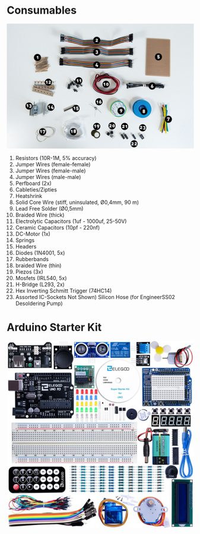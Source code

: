 # Consumables

![alt Consumables Overview](https://raw.githubusercontent.com/digitalmediabremen/pew/main/assets/images/pew_consumables_numbers.jpg
 "Consumables Overview")

1) Resistors (10R-1M, 5% accuracy)
2) Jumper Wires (female-female)
3) Jumper Wires (female-male)
4) Jumper Wires (male-male)
5) Perfboard (2x)
6) Cableties/Zipties
7) Heatshrink
8) Solid Core Wire (stiff, uninsulated, Ø0,4mm, 90 m)
9) Lead Free Solder (Ø0,5mm)
10) Braided Wire (thick) 
11) Electrolytic Capacitors (1uf - 1000uf, 25-50V)
12) Ceramic Capacitors (10pf - 220nf)
13) DC-Motor (1x)
14) Springs
15) Headers
16) Diodes (1N4001, 5x)
17) Rubberbands
18) braided Wire (thin)
19) Piezos (3x)
20) Mosfets (IRL540, 5x)
21) H-Bridge (L293, 2x)
22) Hex Inverting Schmitt Trigger (74HC14)
23) Assorted IC-Sockets
Not Shown) Silicon Hose (for EngineerSS02 Desoldering Pump)

# Arduino Starter Kit

![alt Arduino Starterkit Overview](https://raw.githubusercontent.com/digitalmediabremen/pew/main/assets/images/pew_elgato_kit_parts.jpg
 "Arduino Starterkit Overview")
